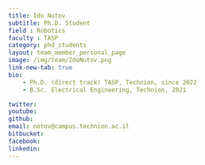 ```yaml
---
title: Ido Nutov
subtitle: Ph.D. Student
field : Robotics
faculty : TASP
category: phd_students
layout: team_member_personal_page
image: /img/team/IdoNutov.png
link-new-tab: true
bio:
    - Ph.D. (direct track) TASP, Technion, since 2022
    - B.Sc. Electrical Engineering, Technion, 2021

twitter: 
youtube: 
github: 
email: notov@campus.technion.ac.il
bitbucket: 
facebook: 
linkedin: 
---
```



<!-- ## Related publications at ANPL: -->

<!-- {% bibliography -q @*[author ~= \bNutov\b] --group_by none --order descending %} -->